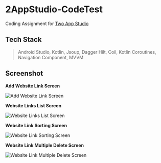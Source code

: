 # 2AppStudio-CodeTest
Coding Assignment for [Two App Studio](https://2appstudio.com/)

## Tech Stack
> Android Studio, Kotlin, Jsoup, Dagger Hilt, Coil, Kotlin Coroutines, Navigation Component, MVVM

## Screenshot
**Add Website Link Screen**

![Add Website Link Screen](https://github.com/win-than-htike/2AppStudio-CodeTest/blob/main/screenshot/Screenshot_1624301291.png)

**Website Links List Screen**

![Website Links List Screen](https://github.com/win-than-htike/2AppStudio-CodeTest/blob/main/screenshot/Screenshot_1624301407.png)


**Website Link Sorting Screen**

![Website Link Sorting Screen](https://github.com/win-than-htike/2AppStudio-CodeTest/blob/main/screenshot/Screenshot_1624301413.png)

**Website Link Multiple Delete Screen**

![Website Link Multiple Delete Screen](https://github.com/win-than-htike/2AppStudio-CodeTest/blob/main/screenshot/Screenshot_1624301424.png)
